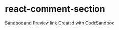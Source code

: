 # react-comment-section
[Sandbox and Preview link](https://codesandbox.io/s/github/MeetCoding/react-comment-section/tree/main/)
Created with CodeSandbox
